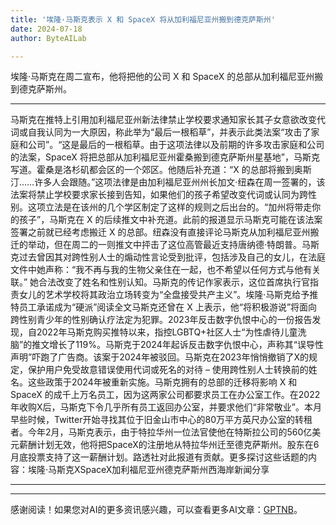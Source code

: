 ```yaml
---
title: '埃隆·马斯克表示 X 和 SpaceX 将从加利福尼亚州搬到德克萨斯州'
date: 2024-07-18
author: ByteAILab

---
```


埃隆·马斯克在周二宣布，他将把他的公司 X 和 SpaceX 的总部从加利福尼亚州搬到德克萨斯州。

---
马斯克在推特上引用加利福尼亚州新法律禁止学校要求通知家长其子女意欲改变代词或自我认同为一大原因，称此举为“最后一根稻草”，并表示此类法案“攻击了家庭和公司”。“这是最后的一根稻草。由于这项法律以及前期的许多攻击家庭和公司的法案，SpaceX 将把总部从加利福尼亚州霍桑搬到德克萨斯州星基地”，马斯克写道。霍桑是洛杉矶都会区的一个郊区。他随后补充道：“X 的总部将搬到奥斯汀……许多人会跟随。”这项法律是由加利福尼亚州州长加文·纽森在周一签署的，该法案将禁止学校要求家长接到告知，如果他们的孩子希望改变代词或认同为跨性别。这项立法是在该州的几个学区制定了这样的规则之后出台的。“加州将带走你的孩子”，马斯克在 X 的后续推文中补充道。此前的报道显示马斯克可能在该法案签署之前就已经考虑搬迁 X 的总部。纽森没有直接评论马斯克从加利福尼亚州搬迁的举动，但在周二的一则推文中抨击了这位高管最近支持唐纳德·特朗普。马斯克过去曾因其对跨性别人士的煽动性言论受到批评，包括涉及自己的女儿，在法庭文件中她声称：“我不再与我的生物父亲住在一起，也不希望以任何方式与他有关联。” 她合法改变了姓名和性别认知。马斯克的传记作家表示，这位首席执行官指责女儿的艺术学校将其政治立场转变为“全盘接受共产主义”。埃隆·马斯克给予推特员工承诺成为“硬派”阅读全文马斯克还曾在 X 上表示，他“将积极游说”将面向跨性别青少年的性别确认疗法定为犯罪。2023年反击数字仇恨中心的一份报告发现，自2022年马斯克购买推特以来，指控LGBTQ+社区人士“为性虐待儿童洗脑”的推文增长了119%。马斯克于2024年起诉反击数字仇恨中心，声称其“误导性声明”吓跑了广告商。该案于2024年被驳回。马斯克在2023年悄悄撤销了X的规定，保护用户免受故意错误使用代词或死名的对待 – 使用跨性别人士转换前的姓名。这些政策于2024年被重新实施。马斯克拥有的总部的迁移将影响 X 和 SpaceX 的成千上万名员工，因为这两家公司都要求员工在办公室工作。在2022年收购X后，马斯克下令几乎所有员工返回办公室，并要求他们“非常敬业”。本月早些时候，Twitter开始寻找其位于旧金山市中心的80万平方英尺办公室的转租者。今年2月，马斯克表示，由于特拉华州一位法官使他在特斯拉公司的560亿美元薪酬计划无效，他将把SpaceX的注册地从特拉华州迁至德克萨斯州。股东在6月底投票支持了这一薪酬计划。路透社对此报道有贡献。更多探讨这些话题的内容：埃隆·马斯克XSpaceX加利福尼亚州德克萨斯州西海岸新闻分享

---
---
感谢阅读！如果您对AI的更多资讯感兴趣，可以查看更多AI文章：[GPTNB](https://gptnb.com)。